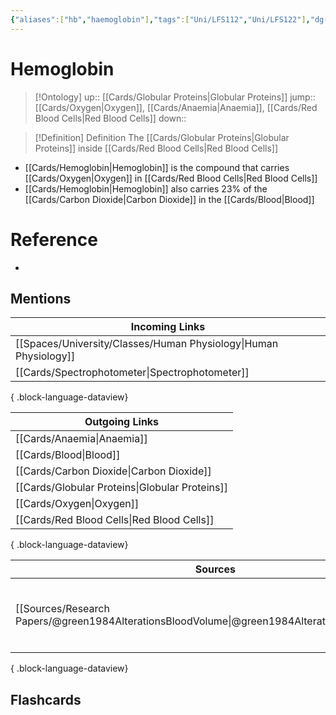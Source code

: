 ```yaml
---
{"aliases":["hb","haemoglobin"],"tags":["Uni/LFS112","Uni/LFS122"],"dg-publish":true,"permalink":"/cards/hemoglobin/","dgPassFrontmatter":true}
---
```


# Hemoglobin

> [!Ontology]
> up:: [[Cards/Globular Proteins\|Globular Proteins]]
> jump:: [[Cards/Oxygen\|Oxygen]], [[Cards/Anaemia\|Anaemia]], [[Cards/Red Blood Cells\|Red Blood Cells]]
> down:: 

> [!Definition] Definition
> The [[Cards/Globular Proteins\|Globular Proteins]] inside [[Cards/Red Blood Cells\|Red Blood Cells]]

- [[Cards/Hemoglobin\|Hemoglobin]] is the compound that carries [[Cards/Oxygen\|Oxygen]] in [[Cards/Red Blood Cells\|Red Blood Cells]]
- [[Cards/Hemoglobin\|Hemoglobin]] also carries 23% of the [[Cards/Carbon Dioxide\|Carbon Dioxide]] in the [[Cards/Blood\|Blood]]

# Reference

- 

## Mentions

| Incoming Links                                                      |
| ------------------------------------------------------------------- |
| [[Spaces/University/Classes/Human Physiology\|Human Physiology]] |
| [[Cards/Spectrophotometer\|Spectrophotometer]]                   |

{ .block-language-dataview}

| Outgoing Links                                    |
| ------------------------------------------------- |
| [[Cards/Anaemia\|Anaemia]]                     |
| [[Cards/Blood\|Blood]]                         |
| [[Cards/Carbon Dioxide\|Carbon Dioxide]]       |
| [[Cards/Globular Proteins\|Globular Proteins]] |
| [[Cards/Oxygen\|Oxygen]]                       |
| [[Cards/Red Blood Cells\|Red Blood Cells]]     |

{ .block-language-dataview}

| Sources                                                                                           | Keywords                                                       |
| ------------------------------------------------------------------------------------------------- | -------------------------------------------------------------- |
| [[Sources/Research Papers/@green1984AlterationsBloodVolume\|@green1984AlterationsBloodVolume]] | <ul><li>exercise</li><li>blood</li><li>plasma volume</li></ul> |

{ .block-language-dataview}

## Flashcards